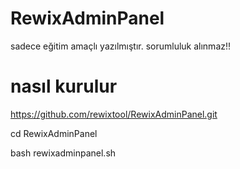 # RewixAdminPanel



sadece eğitim amaçlı yazılmıştır. sorumluluk alınmaz!!


# nasıl kurulur

https://github.com/rewixtool/RewixAdminPanel.git

cd RewixAdminPanel

bash rewixadminpanel.sh
